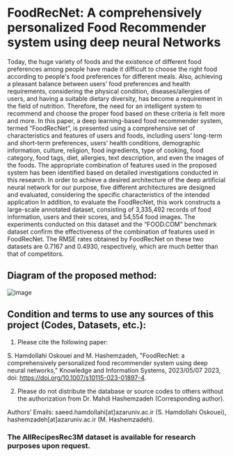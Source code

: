 # FoodRecNet: A comprehensively personalized Food Recommender system using deep neural Networks

Today, the huge variety of foods and the existence of different food preferences among people have made it difficult to choose the right food according to people's food preferences for different meals. Also, achieving a pleasant balance between users’ food preferences and health requirements, considering the physical condition, diseases/allergies of users, and having a suitable dietary diversity, has become a requirement in the field of nutrition. Therefore, the need for an intelligent system to recommend and choose the proper food based on these criteria is felt more and more. In this paper, a deep learning-based food recommender system, termed “FoodRecNet”, is presented using a comprehensive set of characteristics and features of users and foods, including users’ long-term and short-term preferences, users’ health conditions, demographic information, culture, religion, food ingredients, type of cooking, food category, food tags, diet, allergies, text description, and even the images of the foods. The appropriate combination of features used in the proposed system has been identified based on detailed investigations conducted in this research. In order to achieve a desired architecture of the deep artificial neural network for our purpose, five different architectures are designed and evaluated, considering the specific characteristics of the intended application In addition, to evaluate the FoodRecNet, this work constructs a large-scale annotated dataset, consisting of 3,335,492 records of food information, users and their scores, and 54,554 food images. The experiments conducted on this dataset and the “FOOD.COM” benchmark dataset confirm the effectiveness of the combination of features used in FoodRecNet. The RMSE rates obtained by FoodRecNet on these two datasets are 0.7167 and 0.4930, respectively, which are much better than that of competitors. 


## Diagram of the proposed method:

![image](https://github.com/M-Hashemzadeh/FoodRecNet/assets/59253242/aad66db2-49c6-440b-b264-8cd3f9185a0c)

## Condition and terms to use any sources of this project (Codes, Datasets, etc.):

1) Please cite the following paper:

S. Hamdollahi Oskouei and M. Hashemzadeh, "FoodRecNet: a comprehensively personalized food recommender system using deep neural networks," Knowledge and Information Systems, 2023/05/07 2023, doi: https://doi.org/10.1007/s10115-023-01897-4. 

2) Please do not distribute the database or source codes to others without the authorization from Dr. Mahdi Hashemzadeh (Corresponding author).

Authors’ Emails: saeed.hamdollahi[at]azaruniv.ac.ir (S. Hamdollahi Oskouei), hashemzadeh[at]azaruniv.ac.ir (M. Hashemzadeh).

### The AllRecipesRec3M dataset is available for research purposes upon request.

